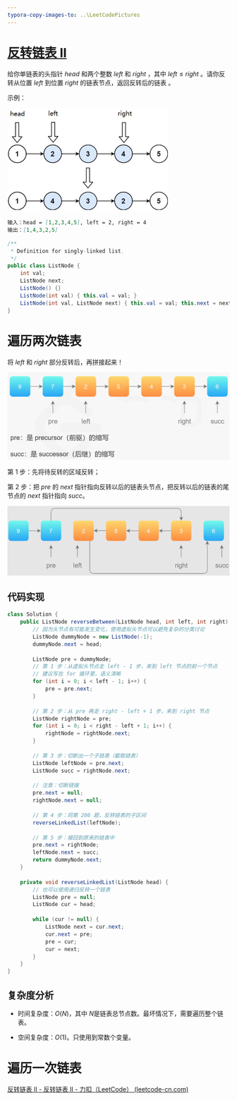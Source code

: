 ```yaml
---
typora-copy-images-to: ..\LeetCodePictures
---
```


# [反转链表 II](https://leetcode-cn.com/problems/reverse-linked-list-ii/)

给你单链表的头指针 $head$ 和两个整数 $left$ 和 $right$ ，其中 $left \leq right$ 。请你反转从位置 $left$ 到位置 $right$ 的链表节点，返回反转后的链表 。



示例：

<img src="../LeetCodePictures/92.jpg" alt="92" style="zoom:67%;" />

```markdown
输入：head = [1,2,3,4,5], left = 2, right = 4
输出：[1,4,3,2,5]
```

```java
/**
 * Definition for singly-linked list.
 */
public class ListNode {
    int val;
    ListNode next;
    ListNode() {}
    ListNode(int val) { this.val = val; }
    ListNode(int val, ListNode next) { this.val = val; this.next = next; }
}
```



# 遍历两次链表

将 $left$ 和 $right$ 部分反转后，再拼接起来！

<img src="../LeetCodePictures/92_1.png" alt="92_1" style="zoom: 60%;" />



第 1 步：先将待反转的区域反转；

第 2 步：把 $pre$ 的 $next$ 指针指向反转以后的链表头节点，把反转以后的链表的尾节点的 $next$ 指针指向 $succ$。

<img src="../LeetCodePictures/92_2.png" alt="92_2"  />

## 代码实现

```java
class Solution {
    public ListNode reverseBetween(ListNode head, int left, int right) {
        // 因为头节点有可能发生变化，使用虚拟头节点可以避免复杂的分类讨论
        ListNode dummyNode = new ListNode(-1);
        dummyNode.next = head;

        ListNode pre = dummyNode;
        // 第 1 步：从虚拟头节点走 left - 1 步，来到 left 节点的前一个节点
        // 建议写在 for 循环里，语义清晰
        for (int i = 0; i < left - 1; i++) {
            pre = pre.next;
        }

        // 第 2 步：从 pre 再走 right - left + 1 步，来到 right 节点
        ListNode rightNode = pre;
        for (int i = 0; i < right - left + 1; i++) {
            rightNode = rightNode.next;
        }

        // 第 3 步：切断出一个子链表（截取链表）
        ListNode leftNode = pre.next;
        ListNode succ = rightNode.next;

        // 注意：切断链接
        pre.next = null;
        rightNode.next = null;

        // 第 4 步：同第 206 题，反转链表的子区间
        reverseLinkedList(leftNode);

        // 第 5 步：接回到原来的链表中
        pre.next = rightNode;
        leftNode.next = succ;
        return dummyNode.next;
    }

    private void reverseLinkedList(ListNode head) {
        // 也可以使用递归反转一个链表
        ListNode pre = null;
        ListNode cur = head;

        while (cur != null) {
            ListNode next = cur.next;
            cur.next = pre;
            pre = cur;
            cur = next;
        }
    }
}
```



## 复杂度分析

- 时间复杂度：$O(N)$，其中 $N$是链表总节点数。最坏情况下，需要遍历整个链表。

- 空间复杂度：$O(1)$。只使用到常数个变量。

# 遍历一次链表

[反转链表 II - 反转链表 II - 力扣（LeetCode） (leetcode-cn.com)](https://leetcode-cn.com/problems/reverse-linked-list-ii/solution/fan-zhuan-lian-biao-ii-by-leetcode-solut-teyq/)
